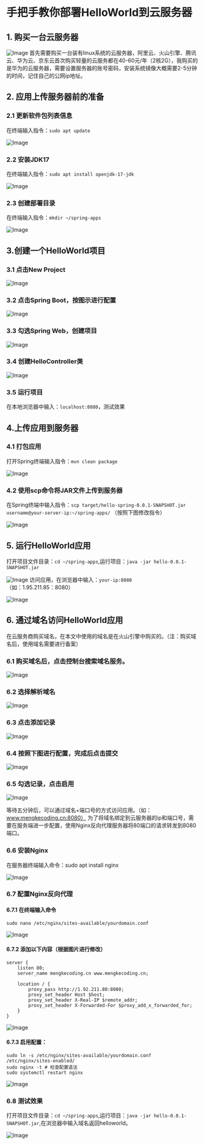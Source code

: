 # 手把手教你部署HelloWorld到云服务器
## 1. 购买一台云服务器
![Image](/Practice/HelloWorld/1.1.png)
首先需要购买一台装有linux系统的云服务器，阿里云、火山引擎、腾讯云、华为云、京东云首次购买轻量的云服务都在40-60元/年（2核2G），我购买的是华为的云服务器，需要设置服务器的账号密码，安装系统镜像大概需要2-5分钟的时间，记住自己的公网ip地址。
## 2. 应用上传服务器前的准备
### 2.1 更新软件包列表信息
在终端输入指令：`sudo apt update`

![Image](/Practice/HelloWorld/2.1.png)
### 2.2 安装JDK17
在终端输入指令：`sudo apt install openjdk-17-jdk`

![Image](/Practice/HelloWorld/2.2.png)
### 2.3 创建部署目录
在终端输入指令：`mkdir ~/spring-apps`

![Image](/Practice/HelloWorld/2.3.png)
## 3.创建一个HelloWorld项目
### 3.1 点击New Project
![Image](/Practice/HelloWorld/3.1.png)
### 3.2 点击Spring Boot，按图示进行配置
![Image](/Practice/HelloWorld/3.2.png)
### 3.3 勾选Spring Web，创建项目
![Image](/Practice/HelloWorld/3.3.png)
### 3.4 创建HelloController类
![Image](/Practice/HelloWorld/3.4.png)
### 3.5 运行项目
在本地浏览器中输入：`localhost:8080`，测试效果
## 4.上传应用到服务器
### 4.1 打包应用
打开Spring终端输入指令：`mvn clean package`

![Image](/Practice/HelloWorld/4.1.png)
### 4.2 使用scp命令将JAR文件上传到服务器
在Spring终端中输入指令：`scp target/hello-spring-0.0.1-SNAPSHOT.jar username@your-server-ip:~/spring-apps/` （按照下图修改指令）

![Image](/Practice/HelloWorld/4.2.png)
## 5. 运行HelloWorld应用
打开项目文件目录：`cd ~/spring-apps`,运行项目：`java -jar hello-0.0.1-SNAPSHOT.jar`

![Image](/Practice/HelloWorld/5.1.png)
访问应用，在浏览器中输入：`your-ip:8080`（如：1.95.211.85：8080）

![Image](/Practice/HelloWorld/5.2.png)
## 6. 通过域名访问HelloWorld应用
在云服务商购买域名，在本文中使用的域名是在火山引擎中购买的。（注：购买域名后，使用域名需要进行备案）

### 6.1 购买域名后，点击控制台搜索域名服务。
![Image](/Practice/HelloWorld/6.1.png)
### 6.2 选择解析域名
![Image](/Practice/HelloWorld/6.2.png)
### 6.3 点击添加记录
![Image](/Practice/HelloWorld/6.3.png)
### 6.4 按照下图进行配置，完成后点击提交
![Image](/Practice/HelloWorld/6.4.png)
### 6.5 勾选记录，点击启用
![Image](/Practice/HelloWorld/6.5.png)

等待五分钟后，可以通过域名+端口号的方式访问应用。（如：www.mengkecoding.cn:8080）
为了将域名绑定到云服务器的ip和端口号，需要在服务端进一步配置，使用Nginx反向代理服务器将80端口的请求转发到8080端口。
### 6.6 安装Nginx
在服务器终端输入命令：sudo apt install nginx

![Image](/Practice/HelloWorld/6.6.png)
### 6.7 配置Nginx反向代理
#### 6.7.1 在终端输入命令
```Shell
sudo nano /etc/nginx/sites-available/yourdomain.conf
```
![Image](/Practice/HelloWorld/6.7.1.png)
#### 6.7.2 添加以下内容（根据图片进行修改）
```Shell
server {
    listen 80;
    server_name mengkecoding.cn www.mengkecoding.cn;

    location / {
        proxy_pass http://1.92.211.80:8080;
        proxy_set_header Host $host;
        proxy_set_header X-Real-IP $remote_addr;
        proxy_set_header X-Forwarded-For $proxy_add_x_forwarded_for;
    }
}
```
![Image](/Practice/HelloWorld/6.7.2.png)
#### 6.7.3 启用配置：
```
sudo ln -s /etc/nginx/sites-available/yourdomain.conf /etc/nginx/sites-enabled/ 
sudo nginx -t # 检查配置语法 
sudo systemctl restart nginx
```
![Image](/Practice/HelloWorld/6.7.3.png)
### 6.8 测试效果
打开项目文件目录：`cd ~/spring-apps`,运行项目：`java -jar hello-0.0.1-SNAPSHOT.jar`,在浏览器中输入域名返回helloworld。

![Image](/Practice/HelloWorld/6.8.png)

